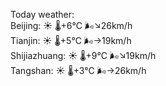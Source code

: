 Today weather:  
Beijing: ☀️ 🌡️+6°C 🌬️↘26km/h  
Tianjin: ☀️ 🌡️+5°C 🌬️→19km/h  
Shijiazhuang: ☀️ 🌡️+9°C 🌬️↘19km/h  
Tangshan: ☀️ 🌡️+3°C 🌬️→26km/h  
